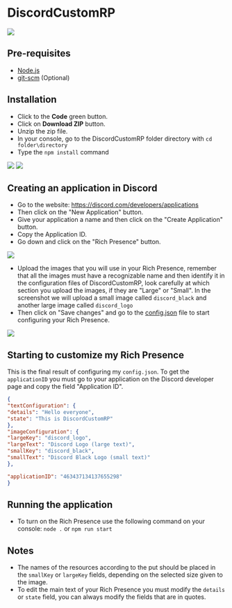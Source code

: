 # DiscordCustomRP

![](https://i.imgur.com/JUsozWb.png)

## Pre-requisites
* [Node.js](https://nodejs.org/)
* [git-scm](https://git-scm.com/) (Optional)

## Installation
* Click to the **Code** green button.
* Click on **Download ZIP** button.
* Unzip the zip file.
* In your console, go to the DiscordCustomRP folder directory with `cd folder\directory`
* Type the `npm install` command

![](https://i.imgur.com/03m7X6b.png)
![](https://i.imgur.com/p3Nmf1m.png)

## Creating an application in Discord
* Go to the website: https://discord.com/developers/applications
* Then click on the "New Application" button.
* Give your application a name and then click on the "Create Application" button.
* Copy the Application ID.
* Go down and click on the "Rich Presence" button.

![](https://i.imgur.com/xcBRlmL.png)

* Upload the images that you will use in your Rich Presence, remember that all the images must have a recognizable name and then identify it in the configuration files of DiscordCustomRP, look carefully at which section you upload the images, if they are "Large" or "Small". In the screenshot we will upload a small image called `discord_black` and another large image called `discord_logo`
* Then click on "Save changes" and go to the [config.json](/config.json) file to start configuring your Rich Presence.

![](https://i.imgur.com/DPVyKiF.png)

## Starting to customize my Rich Presence

This is the final result of configuring my `config.json`. To get the `applicationID` you must go to your application on the Discord developer page and copy the field "Application ID".

```json
{
"textConfiguration": {
"details": "Hello everyone",
"state": "This is DiscordCustomRP"
},
"imageConfiguration": {
"largeKey": "discord_logo",
"largeText": "Discord Logo (large text)",
"smallKey": "discord_black",
"smallText": "Discord Black Logo (small text)"
},

"applicationID": "463437134137655298"
}
```

## Running the application
* To turn on the Rich Presence use the following command on your console: `node .` or `npm run start`

## Notes
* The names of the resources according to the put should be placed in the `smallKey` or `largeKey` fields, depending on the selected size given to the image.
* To edit the main text of your Rich Presence you must modify the `details` or `state` field, you can always modify the fields that are in quotes.
